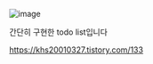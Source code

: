 ![image](https://user-images.githubusercontent.com/101636590/214395624-d76aa9d9-33ee-438a-a143-871c06443e5c.png)

간단히 구현한 todo list입니다

https://khs20010327.tistory.com/133
